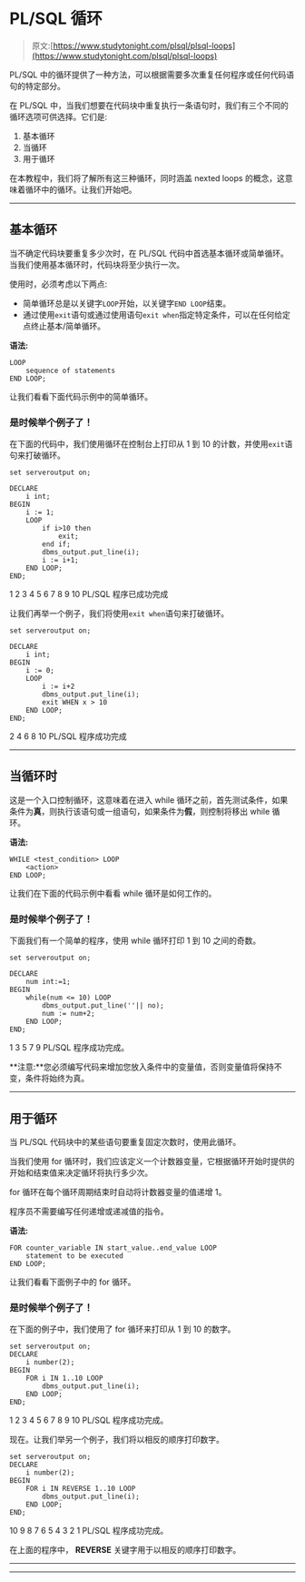 # PL/SQL 循环

> 原文:[https://www.studytonight.com/plsql/plsql-loops](https://www.studytonight.com/plsql/plsql-loops)

PL/SQL 中的循环提供了一种方法，可以根据需要多次重复任何程序或任何代码语句的特定部分。

在 PL/SQL 中，当我们想要在代码块中重复执行一条语句时，我们有三个不同的循环选项可供选择。它们是:

1.  基本循环
2.  当循环
3.  用于循环

在本教程中，我们将了解所有这三种循环，同时涵盖 nexted loops 的概念，这意味着循环中的循环。让我们开始吧。

* * *

## 基本循环

当不确定代码块要重复多少次时，在 PL/SQL 代码中首选基本循环或简单循环。当我们使用基本循环时，代码块将至少执行一次。

使用时，必须考虑以下两点:

*   简单循环总是以关键字`LOOP`开始，以关键字`END LOOP`结束。
*   通过使用`exit`语句或通过使用语句`exit when`指定特定条件，可以在任何给定点终止基本/简单循环。

**语法:**

```
LOOP
	sequence of statements
END LOOP; 

```

让我们看看下面代码示例中的简单循环。

### 是时候举个例子了！

在下面的代码中，我们使用循环在控制台上打印从 1 到 10 的计数，并使用`exit`语句来打破循环。

```
set serveroutput on;

DECLARE
	i int;
BEGIN
	i := 1;
	LOOP
		if i>10 then
			exit;
		end if;
		dbms_output.put_line(i);
		i := i+1;
	END LOOP;
END;

```

1 2 3 4 5 6 7 8 9 10 PL/SQL 程序已成功完成

让我们再举一个例子，我们将使用`exit when`语句来打破循环。

```
set serveroutput on;

DECLARE
	i int;
BEGIN
	i := 0;
	LOOP
		i := i+2
		dbms_output.put_line(i);
		exit WHEN x > 10
	END LOOP;
END;

```

2 4 6 8 10 PL/SQL 程序成功完成

* * *

## 当循环时

这是一个入口控制循环，这意味着在进入 while 循环之前，首先测试条件，如果条件为**真**，则执行该语句或一组语句，如果条件为**假**，则控制将移出 while 循环。

**语法:**

```
WHILE <test_condition> LOOP
	<action>
END LOOP;
```

让我们在下面的代码示例中看看 while 循环是如何工作的。

### 是时候举个例子了！

下面我们有一个简单的程序，使用 while 循环打印 1 到 10 之间的奇数。

```
set serveroutput on;

DECLARE
	num int:=1;
BEGIN
	while(num <= 10) LOOP
		dbms_output.put_line(''|| no);
		num := num+2;
	END LOOP;
END;

```

1 3 5 7 9 PL/SQL 程序成功完成。

**注意:**您必须编写代码来增加您放入条件中的变量值，否则变量值将保持不变，条件将始终为真。

* * *

## 用于循环

当 PL/SQL 代码块中的某些语句要重复固定次数时，使用此循环。

当我们使用 for 循环时，我们应该定义一个计数器变量，它根据循环开始时提供的开始和结束值来决定循环将执行多少次。

for 循环在每个循环周期结束时自动将计数器变量的值递增 1。

程序员不需要编写任何递增或递减值的指令。

**语法:**

```
FOR counter_variable IN start_value..end_value LOOP
	statement to be executed
END LOOP; 
```

让我们看看下面例子中的 for 循环。

### 是时候举个例子了！

在下面的例子中，我们使用了 for 循环来打印从 1 到 10 的数字。

```
set serveroutput on;
DECLARE
	i number(2);
BEGIN
	FOR i IN 1..10 LOOP
		dbms_output.put_line(i);
	END LOOP;
END;

```

1 2 3 4 5 6 7 8 9 10 PL/SQL 程序成功完成。

现在。让我们举另一个例子，我们将以相反的顺序打印数字。

```
set serveroutput on;
DECLARE
	i number(2);
BEGIN
	FOR i IN REVERSE 1..10 LOOP
		dbms_output.put_line(i);
	END LOOP;
END; 
```

10 9 8 7 6 5 4 3 2 1 PL/SQL 程序成功完成。

在上面的程序中， **REVERSE** 关键字用于以相反的顺序打印数字。

* * *

* * *